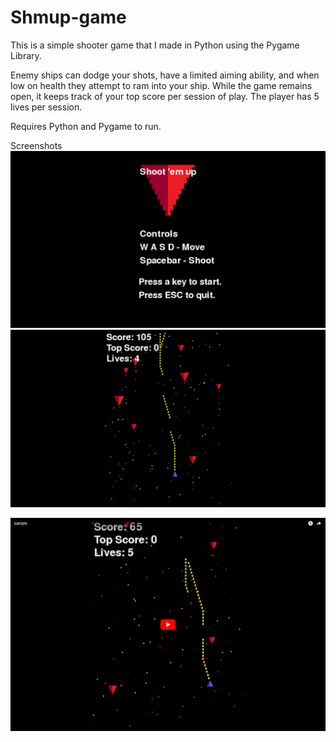 # Shmup-game

This is a simple shooter game that I made in Python using the Pygame Library.

Enemy ships can dodge your shots, have a limited aiming ability, and when low on health they attempt to ram into your ship.
While the game remains open, it keeps track of your top score per session of play. The player has 5 lives per session.

Requires Python and Pygame to run.




Screenshots
![alt text](https://raw.githubusercontent.com/tr6/Shmup-game/master/screenshots/title%20screen.png)
![alt text](https://raw.githubusercontent.com/tr6/Shmup-game/master/screenshots/gameplay.png)

[![Alt text for your video](https://raw.githubusercontent.com/tr6/Shmup-game/master/screenshots/Screen%20Shot%202017-09-15%20at%2017.40.04.png)](https://www.youtube.com/watch?v=_s8E5BhckwE)

